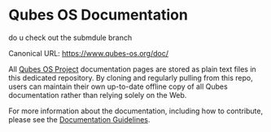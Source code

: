 # Qubes OS Documentation

do u check out the submdule branch

Canonical URL: https://www.qubes-os.org/doc/

All [Qubes OS Project](https://github.com/QubesOS) documentation pages are
stored as plain text files in this dedicated repository. By cloning and
regularly pulling from this repo, users can maintain their own up-to-date
offline copy of all Qubes documentation rather than relying solely on the Web.

For more information about the documentation, including how to contribute,
please see the [Documentation Guidelines](https://www.qubes-os.org/doc/doc-guidelines/).
